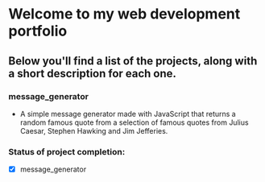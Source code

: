 # Welcome to my web development portfolio  
## Below you'll find a list of the projects, along with a short description for each one.

### message_generator
* A simple message generator made with JavaScript that returns a random famous quote
from a selection of famous quotes from Julius Caesar, Stephen Hawking and Jim Jefferies. 


### Status of project completion:
- [X] message_generator
